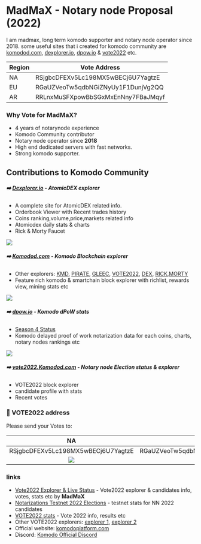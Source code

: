 # MadMaX - Notary node Proposal (2022)

I am madmax, long term komodo supporter and notary node operator since 2018. some useful sites that i created for komodo community are [komodod.com](https://komodod.com), [dexplorer.io](https://dexplorer.io), [dpow.io](https://dpow.io) & [vote2022](https://vote2022.komodod.com) etc. 

| Region | Vote Address |
| ------ | ------ |
| NA | RSjgbcDFEXv5Lc198MX5wBECj6U7YagtzE |
| EU | RGaUZVeoTw5qdbNGiZNyUy1F1DunjVg2QQ |
| AR | RRLnxMuSFXpowBbSGxMxEnNny7FBaJMqyf |

### Why Vote for MadMaX? ###
- 4 years of notarynode experience
- Komodo Community contributor
- Notary node operator since **2018**
- High end dedicated servers with fast networks.
- Strong komodo supporter.

## Contributions to Komodo Community ###
##### :arrow_right: [Dexplorer.io](https://dexplorer.io) - AtomicDEX explorer
- A complete site for AtomicDEX related info.
- Orderbook Viewer with Recent trades history
- Coins ranking,volume,price,markets related info
- Atomicdex daily stats & charts
- Rick & Morty Faucet

![](https://komodod.com/static/img/notary/dexplorer_notary.jpg)

##### :arrow_right: [Komodod.com](https://komodod.com) - Komodo Blockchain explorer
- Other explorers: [KMD](https://komodod.com), [PIRATE](https://pirate.komodod.com), [GLEEC](https://gleec.komodod.com), [VOTE2022](https://vote2021.komodod.com), [DEX](https://dex.komodod.com), [RICK](https://rick.komodod.com),[MORTY](https://morty.komodod.com)
- Feature rich komodo & smartchain block explorer with richlist, rewards view, mining stats etc

![](https://komodod.com/static/img/notary/komodod-notary.jpg)

##### :arrow_right: [dpow.io](https://dpow.io) - Komodo dPoW stats
- [Season 4 Status](https://dpow.io/)
- Komodo delayed proof of work notarization data for each coins, charts, notary nodes rankings etc

![](https://komodod.com/static/img/notary/dpow_notary.jpg)

##### :arrow_right: [vote2022.Komodod.com](https://vote2022.Komodod.com) - Notary node Election status & explorer

- VOTE2022 block explorer
- candidate profile with stats
- Recent votes

### :dart: VOTE2022 address ###
Please send your Votes to: 

| NA | EU | AR |
| :---: | :---: | :---: |
| RSjgbcDFEXv5Lc198MX5wBECj6U7YagtzE | RGaUZVeoTw5qdbNGiZNyUy1F1DunjVg2QQ | RRLnxMuSFXpowBbSGxMxEnNny7FBaJMqyf |
![](https://komodod.com/static/img/notary/qr-na.png) |![](https://komodod.com/static/img/notary/qr-eu.png) |![](https://komodod.com/static/img/notary/qr-ar.png) |


### links
- [Vote2022 Explorer & Live Status](https://vote2022.komodod.com) - Vote2022 explorer & candidates info, votes, stats etc by **MadMaX**
- [Notarizations Testnet 2022 Elections](https://dexstats.info/testnet.php) - testnet stats for NN 2022 candidates
- [VOTE2022 stats](https://vote.dexstats.info) - Vote 2022 info, results etc
- Other VOTE2022 explorers: [explorer 1](https://vote2022.explorer.dexstats.info/), [explorer 2](https://vote.kmdexplorer.io/)
- Official website: [komodoplatform.com](https://komodoplatform.com)
- Discord: [Komodo Official Discord](https://discord.gg/KnPHfK)
